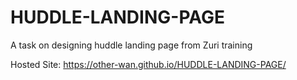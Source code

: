 # HUDDLE-LANDING-PAGE
A task on designing huddle landing page from Zuri training

Hosted Site: https://other-wan.github.io/HUDDLE-LANDING-PAGE/
